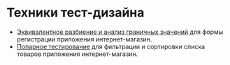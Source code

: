 # Техники тест-дизайна
- [Эквивалентное разбиение и анализ граничных значений](https://docs.google.com/spreadsheets/d/11sm--uKKjoGUB4pV4O1jPOUmXIpQ_c2Xqa3YWiQZVuw/edit?usp=sharing) для формы регистрации приложения интернет-магазин.
- [Попарное тестирование](https://docs.google.com/spreadsheets/d/1Ty1_j3y5d4sBzzS76xcMAgecV4CIe2BpFBXPq1tavT0/edit?usp=sharing) для фильтрации и сортировки списка товаров приложения интернет-магазин.
